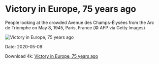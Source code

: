 # Victory in Europe, 75 years ago

People looking at the crowded Avenue des Champs-Élysées from the Arc de Triomphe on May 8, 1945, Paris, France (© AFP via Getty Images)

![Victory in Europe, 75 years ago](https://bing.com/th?id=OHR.ChampsVEDay_EN-US3938798120_UHD.jpg&rf=LaDigue_UHD.jpg&pid=hp&w=1024&h=576)

Date: 2020-05-08

Download 4k: [Victory in Europe, 75 years ago](https://bing.com/th?id=OHR.ChampsVEDay_EN-US3938798120_UHD.jpg&rf=LaDigue_UHD.jpg&pid=hp&w=3840&h=2160)

